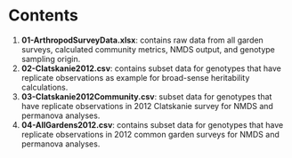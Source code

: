 # Contents
1. **01-ArthropodSurveyData.xlsx**: contains raw data from all garden surveys, calculated community metrics, NMDS output, and genotype sampling origin.
2. **02-Clatskanie2012.csv**: contains subset data for genotypes that have replicate observations as example for broad-sense heritability calculations.
3. **03-Clatskanie2012Community.csv**: subset data for genotypes that have replicate observations in 2012 Clatskanie survey for NMDS and permanova analyses.
4. **04-AllGardens2012.csv**: contains subset data for genotypes that have replicate observations in 2012 common garden surveys for NMDS and permanova analyses.
